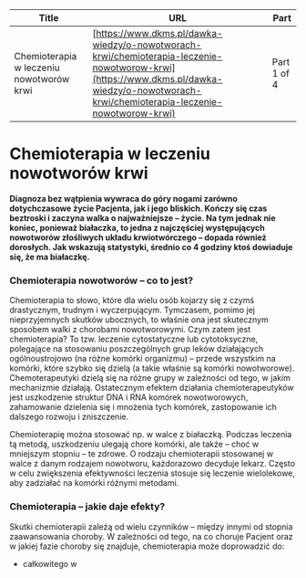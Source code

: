 | **Title**       | **URL**           | **Part**              |
|-----------------|-------------------|-----------------------|
| Chemioterapia w leczeniu nowotworów krwi         | [https://www.dkms.pl/dawka-wiedzy/o-nowotworach-krwi/chemioterapia-leczenie-nowotworow-krwi](https://www.dkms.pl/dawka-wiedzy/o-nowotworach-krwi/chemioterapia-leczenie-nowotworow-krwi)    | Part 1 of 4          |

# Chemioterapia w leczeniu nowotworów krwi

**Diagnoza bez wątpienia wywraca do góry nogami zarówno dotychczasowe życie Pacjenta, jak i jego bliskich. Kończy się czas beztroski i zaczyna walka o najważniejsze – życie. Na tym jednak nie koniec, ponieważ białaczka, to jedna z najczęściej występujących nowotworów złośliwych układu krwiotwórczego – dopada również dorosłych. Jak wskazują statystyki, średnio co 4 godziny ktoś dowiaduje się, że ma białaczkę.**


### Chemioterapia nowotworów – co to jest?


Chemioterapia to słowo, które dla wielu osób kojarzy się z czymś drastycznym, trudnym i wyczerpującym. Tymczasem, pomimo jej nieprzyjemnych skutków ubocznych, to właśnie ona jest skutecznym sposobem walki z chorobami nowotworowymi. Czym zatem jest chemioterapia? To tzw. leczenie cytostatyczne lub cytotoksyczne, polegające na stosowaniu poszczególnych grup leków działających ogólnoustrojowo (na różne komórki organizmu) – przede wszystkim na komórki, które szybko się dzielą (a takie właśnie są komórki nowotworowe). Chemoterapeutyki dzielą się na różne grupy w zależności od tego, w jakim mechanizmie działają. Ostatecznym efektem działania chemioterapeutyków jest uszkodzenie struktur DNA i RNA komórek nowotworowych, zahamowanie dzielenia się i mnożenia tych komórek, zastopowanie ich dalszego rozwoju i zniszczenie.


Chemioterapię można stosować np. w walce z białaczką. Podczas leczenia tą metodą, uszkodzeniu ulegają chore komórki, ale także – choć w mniejszym stopniu – te zdrowe. O rodzaju chemioterapii stosowanej w walce z danym rodzajem nowotworu, każdorazowo decyduje lekarz. Często w celu zwiększenia efektywności leczenia stosuje się leczenie wielolekowe, aby zadziałać na komórki różnymi metodami. 


### Chemioterapia – jakie daje efekty?


Skutki chemioterapii zależą od wielu czynników – między innymi od stopnia zaawansowania choroby. W zależności od tego, na co choruje Pacjent oraz w jakiej fazie choroby się znajduje, chemioterapia może doprowadzić do:


* całkowitego w